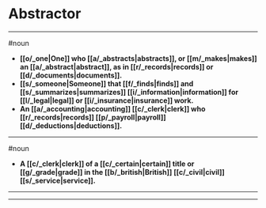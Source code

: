 # Abstractor
---
#noun
- **[[o/_one|One]] who [[a/_abstracts|abstracts]], or [[m/_makes|makes]] an [[a/_abstract|abstract]], as in [[r/_records|records]] or [[d/_documents|documents]].**
- **[[s/_someone|Someone]] that [[f/_finds|finds]] and [[s/_summarizes|summarizes]] [[i/_information|information]] for [[l/_legal|legal]] or [[i/_insurance|insurance]] work.**
- **An [[a/_accounting|accounting]] [[c/_clerk|clerk]] who [[r/_records|records]] [[p/_payroll|payroll]] [[d/_deductions|deductions]].**
---
#noun
- **A [[c/_clerk|clerk]] of a [[c/_certain|certain]] title or [[g/_grade|grade]] in the [[b/_british|British]] [[c/_civil|civil]] [[s/_service|service]].**
---
---

